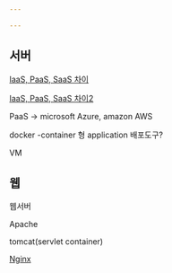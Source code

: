```yaml
---

---
```




## 서버

[IaaS, PaaS, SaaS 차이](https://2dubbing.tistory.com/36)

[IaaS, PaaS, SaaS 차이2](https://azure.microsoft.com/ko-kr/overview/what-is-paas/)

PaaS -> microsoft Azure, amazon AWS





docker -container 형 application 배포도구?

VM 







## 웹

웹서버

Apache

tomcat(servlet container)

[Nginx](https://ko.wikipedia.org/wiki/Nginx)

